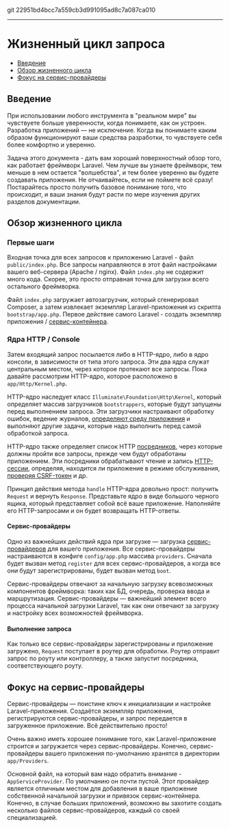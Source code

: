 git 22951bd4bcc7a559cb3d991095ad8c7a087ca010

---

# Жизненный цикл запроса

- [Введение](#introduction)
- [Обзор жизненного цикла](#lifecycle-overview)
- [Фокус на сервис-провайдеры](#focus-on-service-providers)

<a name="introduction"></a>
## Введение

При использовании любого инструмента в "реальном мире" вы чувствуете больше уверенности, когда понимаете, как он устроен. Разработка приложений — не исключение. Когда вы понимаете каким образом функционируют ваши средства разработки, то чувствуете себя более комфортно и уверенно.

Задача этого документа - дать вам хороший поверхностный обзор того, как работает фреймворк Laravel. Чем лучше вы узнаете фреймворк, тем меньше в нем остается "волшебства", и тем более уверенно вы будете создавать приложения. Не отчаивайтесь, если не поймете всё сразу! Постарайтесь просто получить базовое понимание того, что происходит, и ваши знания будут расти по мере изучения других разделов документации.

<a name="lifecycle-overview"></a>
## Обзор жизненного цикла

### Первые шаги

Входная точка для всех запросов к приложению Laravel - файл `public/index.php`. Все запросы направляются в этот файл настройками вашего веб-сервера (Apache / nginx). Файл `index.php` не содержит много кода. Скорее, это просто отправная точка для загрузки всего остального фреймворка.

Файл `index.php` загружает автозагрузчик, который сгенерировал Composer, а затем извлекает экземпляр Laravel-приложения из скрипта `bootstrap/app.php`. Первое действие самого Laravel -  создать экземпляр приложения / [сервис-контейнера](/docs/{{version}}/container).

### Ядра HTTP / Console

Затем входящий запрос посылается либо в HTTP-ядро, либо в ядро консоли, в зависимости от типа этого запроса. Эти два ядра служат центральным местом, через которое протекают все запросы. Пока давайте рассмотрим HTTP-ядро, которое расположено в `app/Http/Kernel.php`.

HTTP-ядро наследует класс `Illuminate\Foundation\Http\Kernel`, который определяет массив загрузчиков `bootstrappers`, которые будут запущены перед выполнением запроса. Эти загрузчики настраивают обработку ошибок, ведение журналов, [определяют среду приложения](/docs/{{version}}/configuration#environment-configuration) и выполняют другие задачи, которые надо выполнить перед самой обработкой запроса.

HTTP-ядро также определяет список HTTP [посредников](/docs/{{version}}/middleware), через которые должны пройти все запросы, прежде чем будут обработаны приложением. Эти посредники обрабатывают чтение и запись [HTTP-сессии](/docs/{{version}}/session), определяя, находится ли приложение в режиме обслуживания, [проверяя CSRF-токен](/docs/{{version}}/csrf) и др.

Принцип действия метода `handle` HTTP-ядра довольно прост: получить `Request` и вернуть `Response`. Представьте ядро в виде большого черного ящика, который представляет собой всё ваше приложение. Наполняйте его HTTP-запросами и он будет возвращать HTTP-ответы.

#### Сервис-провайдеры

Одно из важнейших действий ядра при загрузке — загрузка [сервис-провайдеров](/docs/{{version}}/providers) для вашего приложения. Все сервис-провайдеры настраиваются в конфиге `config/app.php` массива `providers`. Сначала будет вызван метод `register` для всех сервис-провайдеров, а когда все они будут зарегистрированы, будет вызван метод `boot`.

Сервис-провайдеры отвечают за начальную загрузку всевозможных компонентов фреймворка: таких как БД, очередь, проверка ввода и маршрутизация. Сервис-провайдеры — важнейший элемент всего процесса начальной загрузки Laravel, так как они отвечают за загрузку и настройку всех возможностей фреймворка.

#### Выполнение запроса

Как только все сервис-провайдеры зарегистрированы и приложение загружено, `Request` поступает в роутер для обработки. Роутер отправит запрос по роуту или контроллеру, а также запустит посредника, соответствующего роуту.

<a name="focus-on-service-providers"></a>
## Фокус на сервис-провайдеры

Сервис-провайдеры — поистине ключ к инициализации и настройке Laravel-приложения. Создаётся экземпляр приложения, регистрируются сервис-провайдеры, и запрос передается в загруженное приложение. Всё действительно просто!

Очень важно иметь хорошее понимание того, как Laravel-приложение строится и загружается через сервис-провайдеры. Конечно, сервис-провайдеры вашего приложения по-умолчанию хранятся в директории `app/Providers`.

Основной файл, на который вам надо обратить внимание - `AppServiceProvider`. По умолчанию он почти пустой. Этот провайдер является отличным местом для добавления в ваше приложение собственной начальной загрузки и привязок сервис-контейнера. Конечно, в случае больших приложений, возможно вы захотите создать несколько файлов сервис-провайдеров, каждый со своей специализацией.
